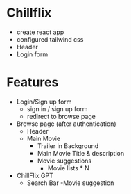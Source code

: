 # Chillflix
  - create react app
  - configured tailwind css
  - Header
  - Login form

# Features
 - Login/Sign up form
   - sign in / sign up form
   - redirect to browse page
 - Browse page (after authentication)
   - Header  
   - Main Movie
     - Trailer in Background
     - Main Movie Title & description
     - Movie suggestions
       - Movie lists * N
 - ChillFlix GPT
   - Search Bar
   -Movie suggestion